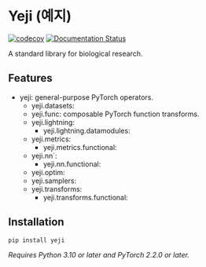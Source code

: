 # Yeji (예지)

[![codecov](https://codecov.io/gh/0x00b1/yeji/graph/badge.svg?token=YNIXSAZ333)](https://codecov.io/gh/0x00b1/yeji) [![Documentation Status](https://readthedocs.org/projects/yeji/badge/?version=latest)](https://yeji.readthedocs.io/en/latest/?badge=latest)

A standard library for biological research.

## Features

*   yeji: general-purpose PyTorch operators.
    *   yeji.datasets:
    *   yeji.func: composable PyTorch function transforms.
    *   yeji.lightning:
        *   yeji.lightning.datamodules:
    *   yeji.metrics:
        *   yeji.metrics.functional:
    *   yeji.nn`:
        *   yeji.nn.functional:
    *   yeji.optim: 
    *   yeji.samplers: 
    *   yeji.transforms: 
        *   yeji.transforms.functional:

## Installation

```bash
pip install yeji
```

_Requires Python 3.10 or later and PyTorch 2.2.0 or later._
